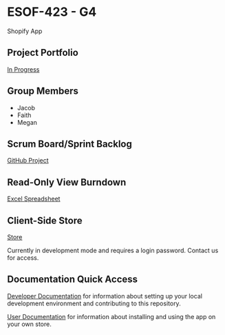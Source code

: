 # ESOF-423 - G4
Shopify App

## Project Portfolio
[In Progress](https://docs.google.com/document/d/1jHizNwP9bavrVc76SmixKsihwQgDmYudxxGZaySC_bM/edit?usp=sharing)

## Group Members
- Jacob
- Faith
- Megan

## Scrum Board/Sprint Backlog
[GitHub Project](https://github.com/users/CodeAX2/projects/1)

## Read-Only View Burndown
[Excel Spreadsheet](https://montanaedu-my.sharepoint.com/:x:/g/personal/j56w894_msu_montana_edu/EaVV4swagBpGimoDWHDCcFcB4JHtuL6F3gUtCRcTsvlBhA?e=7Lv0hD)

## Client-Side Store
[Store](https://jacob-esof423.myshopify.com/)

Currently in development mode and requires a login password. Contact us for access.

## Documentation Quick Access
[Developer Documentation](https://github.com/423s22/G4/blob/codeax2-dev-docs/Documentation/Dev%20Docs.md) 
for information about setting up your local development environment and contributing to this repository.

[User Documentation](https://github.com/423s22/G4/blob/codeax2-dev-docs/Documentation/User%20Docs.md)
for information about installing and using the app on your own store.
